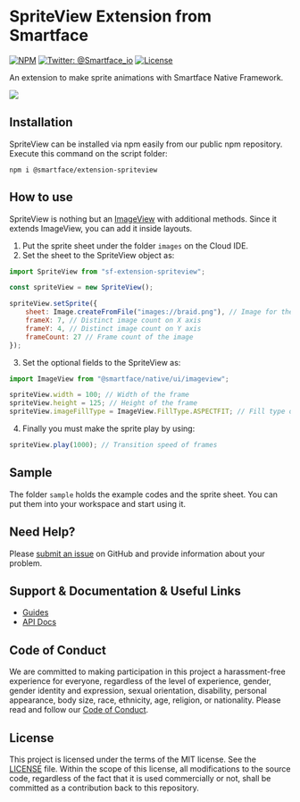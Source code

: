 # SpriteView Extension from Smartface
[![NPM](https://img.shields.io/npm/v/@smartface/extension-spriteview?style=flat-square)](https://www.npmjs.com/package/@smartface/extension-spriteview)
[![Twitter: @Smartface_io](https://img.shields.io/badge/contact-@Smartface_io-blue.svg?style=flat)](https://twitter.com/smartface_io)
[![License](https://img.shields.io/badge/license-MIT-green.svg?style=flat)](https://raw.githubusercontent.com/smartface/sf-extension-spriteview/master/LICENSE)

An extension to make sprite animations with Smartface Native Framework.

![](https://raw.githubusercontent.com/smartface/sf-extension-spriteview/master/braid.gif)

## Installation
SpriteView can be installed via npm easily from our public npm repository. Execute this command on the script folder:

```
npm i @smartface/extension-spriteview
```

## How to use
SpriteView is nothing but an [ImageView](http://ref.smartface.io/#!/api/UI.ImageView) with additional methods. Since it extends ImageView, you can add it inside layouts.

1) Put the sprite sheet under the folder `images` on the Cloud IDE. 
2) Set the sheet to the SpriteView object as:
```javascript
import SpriteView from "sf-extension-spriteview";

const spriteView = new SpriteView();

spriteView.setSprite({
	sheet: Image.createFromFile("images://braid.png"), // Image for the frame
	frameX: 7, // Distinct image count on X axis
	frameY: 4, // Distinct image count on Y axis
	frameCount: 27 // Frame count of the image
});
```
3) Set the optional fields to the SpriteView as:
````javascript
import ImageView from "@smartface/native/ui/imageview";

spriteView.width = 100; // Width of the frame
spriteView.height = 125; // Height of the frame
spriteView.imageFillType = ImageView.FillType.ASPECTFIT; // Fill type of the frame
````
4) Finally you must make the sprite play by using:
```javascript
spriteView.play(1000); // Transition speed of frames
```

## Sample
The folder `sample` holds the example codes and the sprite sheet. You can put them into your workspace and start using it. 

## Need Help?

Please [submit an issue](https://github.com/smartface/sf-extension-spriteview/issues) on GitHub and provide information about your problem.

## Support & Documentation & Useful Links
- [Guides](https://docs.smartface.io/)
- [API Docs](http://ref.smartface.io/)

## Code of Conduct
We are committed to making participation in this project a harassment-free experience for everyone, regardless of the level of experience, gender, gender identity and expression, sexual orientation, disability, personal appearance, body size, race, ethnicity, age, religion, or nationality.
Please read and follow our [Code of Conduct](https://github.com/smartface/sf-extension-spriteview/blob/master/CODE_OF_CONDUCT.md).

## License

This project is licensed under the terms of the MIT license. See the [LICENSE](https://raw.githubusercontent.com/smartface/sf-extension-spriteview/master/LICENSE) file. Within the scope of this license, all modifications to the source code, regardless of the fact that it is used commercially or not, shall be committed as a contribution back to this repository.
